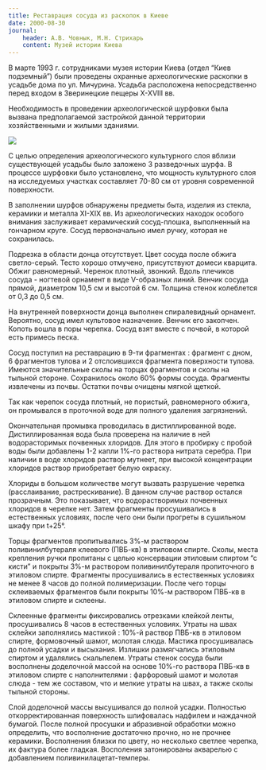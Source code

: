```yaml
---
title: Реставрация сосуда из раскопок в Киеве
date: 2000-08-30
journal:
    header: А.В. Човнык, М.Н. Стрихарь
    content: Музей истории Киева
---
```


В марте 1993 г. сотрудниками музея истории Киева (отдел “Киев подземный”) были проведены охранные археологические раскопки в усадьбе дома по ул. Мичурина. Усадьба расположена непосредственно перед входом в Зверинецкие пещеры Х-ХVIII вв. 

Необходимость в проведении археологической шурфовки была вызвана предполагаемой застройкой данной территории хозяйственными и жилыми зданиями.

![](https://i.imgur.com/qRQZ3dz.gif)

С целью определения археологического культурного слоя вблизи существующей усадьбы было заложено 3 разведочных шурфа. В процессе шурфовки было установлено, что мощность культурного слоя на исследуемых участках составляет 70-80 см от уровня современной поверхности. 

В заполнении шурфов обнаружены предметы быта, изделия из стекла, керамики и металла XI-XIX вв. Из археологических находок особого внимания заслуживает керамический сосуд-плошка, выполненный на гончарном круге. Сосуд первоначально имел ручку, которая не сохранилась. 

Подрезка в области донца отсутствует. Цвет сосуда после обжига светло-серый. Тесто хорошо отмучено, присутствуют домеси кварцита. Обжиг равномерный. Черенок плотный, звонкий. Вдоль плечиков сосуда - ногтевой орнамент в виде V-образных линий. Венчик сосуда прямой, диаметром 10,5 см и высотой 6 см. Толщина стенок колеблется от 0,3 до 0,5 см. 

На внутренней поверхности донца выполнен спиралевидный орнамент. Вероятно, сосуд имел культовое назначение. Венчик его закопчен. Копоть вошла в поры черепка. Сосуд взят вместе с почвой, в которой есть примесь песка.

Сосуд поступил на реставрацию в 9-ти фрагментах : фрагмент с дном, 6 фрагментов тулова и 2 отслоившихся фрагмента поверхности тулова. Имеются значительные сколы на торцах фрагментов и сколы на тыльной стороне. Сохранилось около 60% формы сосуда. Фрагменты извлечены из почвы. Остатки почвы очищены мягкой щеткой. 

Так как черепок сосуда плотный, не пористый, равномерного обжига, он промывался в проточной воде для полного удаления загрязнений. 

Окончательная промывка проводилась в дистиллированной воде. Дистиллированная вода была проверена на наличие в ней водорасторимых почвенных хлоридов. Для этого в пробирку с пробой воды были добавлены 1-2 капли 1%-го раствора нитрата серебра. При наличии в воде хлоридов раствор мутнеет, при высокой концентрации хлоридов раствор приобретает белую окраску. 

Хлориды в большом количестве могут вызвать разрушение черепка (расслаивание, растрескивание). В данном случае раствор остался прозрачным. Это показывает, что водорастворимых почвенных хлоридов в черепке нет. Затем фрагменты просушивались в естественных условиях, после чего они были прогреты в сушильном шкафу при t+25°.

Торцы фрагментов пропитывались 3%-м раствором поливинилбутераля клеевого (ПВБ-кв) в этиловом спирте. Сколы, места крепления ручки пропитаны с целью консервации этиловым спиртом “с кисти” и покрыты 3%-м раствором поливинилбутераля пропиточного в этиловом спирте. Фрагменты просушивались в естественных условиях не менее 8 часов до полной полимеризации. После чего торцы склеиваемых фрагментов были покрыты 10%-м раствором ПВБ-кв в этиловом спирте и склеены. 

Склеенные фрагменты фиксировались отрезками клейкой ленты, просушивались 8 часов в естественных условиях. Утраты на швах склейки заполнялись мастикой : 10%-й раствор ПВБ-кв в этиловом спирте, формовочный шамот, молотая слюда. Мастика просушивалась до полной усадки и высыхания. Излишки размягчались этиловым спиртом и удалялись скальпелем. Утраты стенок сосуда были восполнены доделочной массой на основе 10%-го раствора ПВБ-кв в этиловом спирте с наполнителями : фарфоровый шамот и молотая слюда - тем же составом, что и мелкие утраты на швах, а также сколы тыльной стороны. 

Слой доделочной массы высушивался до полной усадки. Полностью откорректированная поверхность шлифовалась надфилем и наждачной бумагой. После полной просушки и абразивной обработки можно определить, что восполнение достаточно прочно, но не прочнее керамики. Восполнения близки по цвету, но несколько светлее черепка, их фактура более гладкая. Восполения затонированы акварелью с добавлением поливинилацетат-темперы.